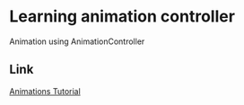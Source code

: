 # Learning animation controller

Animation using AnimationController

## Link 

[Animations Tutorial](https://flutter.dev/docs/development/ui/animations/tutorial)